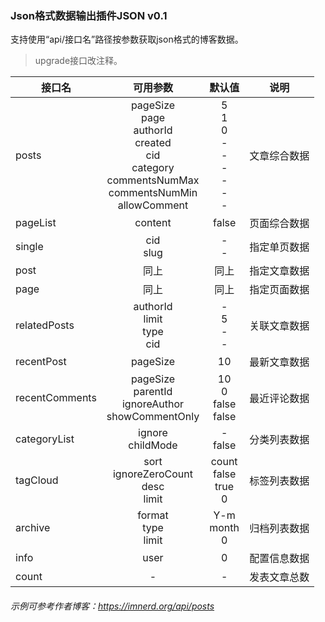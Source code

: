 ### Json格式数据输出插件JSON v0.1

支持使用“api/接口名”路径按参数获取json格式的博客数据。

 > upgrade接口改注释。

|接口名|可用参数|默认值|说明|
|---|:---:|:---:|---|
|posts|pageSize<br/>page<br/>authorId<br/>created<br/>cid<br/>category<br/>commentsNumMax<br/>commentsNumMin<br/>allowComment|5<br/>1<br/>0<br/>-<br/>-<br/>-<br/>-<br/>-<br/>-|文章综合数据|
|pageList|content|false|页面综合数据|
|single|cid<br/>slug|-<br/>-|指定单页数据|
|post|同上|同上|指定文章数据|
|page|同上|同上|指定页面数据|
|relatedPosts|authorId<br/>limit<br/>type<br/>cid|-<br/>5<br/>-<br/>-|关联文章数据|
|recentPost|pageSize|10|最新文章数据|
|recentComments|pageSize<br/>parentId<br/>ignoreAuthor<br/>showCommentOnly|10<br/>0<br/>false<br/>false|最近评论数据|
|categoryList|ignore<br/>childMode|-<br/>false|分类列表数据|
|tagCloud|sort<br/>ignoreZeroCount<br/>desc<br/>limit|count<br/>false<br/>true<br/>0|标签列表数据|
|archive|format<br/>type<br/>limit|Y-m<br/>month<br/>0|归档列表数据|
|info|user|0|配置信息数据|
|count|-|-|发表文章总数|

###### 示例可参考作者博客：https://imnerd.org/api/posts